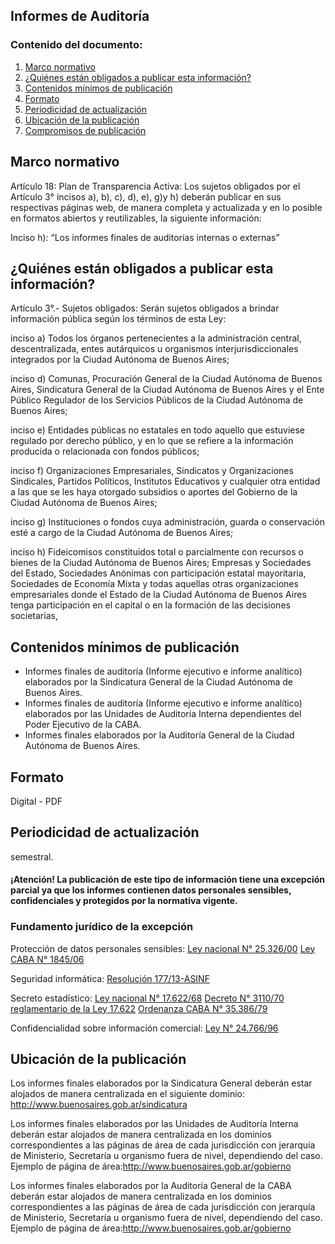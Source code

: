 <h2>Informes de Auditoría</h2> 
<h3>  Contenido del documento: </h3> 
<ol>
 <li><a href="#marco">Marco normativo</a></li>
 <li><a href="#obligados">¿Quiénes están obligados a publicar esta información?</a></li>
 <li><a href="#contenidos">Contenidos mínimos de publicación</a></li>
 <li><a href="#formato">Formato</a></li>
 <li><a href="#perio">Periodicidad de actualización</a></li>
 <li><a href="#ubicacion">Ubicación de la publicación</a></li>
 <li><a href="#compromisos">Compromisos de publicación</a></li>
 
 
</ol>
 
<h2 id="marco">Marco normativo</h2>  
<p>
Artículo 18: Plan de Transparencia Activa: Los sujetos obligados por el Artículo 3° incisos a), b), c), d), e), g)y h) deberán publicar en sus respectivas páginas web, de manera completa y actualizada y en lo posible en formatos abiertos y reutilizables, la siguiente información:

Inciso h): “Los informes finales de auditorías internas o externas”

</p>
<h2 id="obligados"> ¿Quiénes están obligados a publicar esta información?</h2> 
<p>
Artículo 3°.- Sujetos obligados: Serán sujetos obligados a brindar información pública según los términos de esta Ley:

inciso a) Todos los órganos pertenecientes a la administración central, descentralizada, entes autárquicos u organismos interjurisdiccionales integrados por la Ciudad Autónoma de Buenos Aires;

inciso d) Comunas, Procuración General de la Ciudad Autónoma de Buenos Aires, Sindicatura General de la Ciudad Autónoma de Buenos Aires y el Ente Público Regulador de los Servicios Públicos de la Ciudad Autónoma de Buenos Aires;

inciso e) Entidades públicas no estatales en todo aquello que estuviese regulado por derecho público, y en lo que se refiere a la información producida o relacionada con fondos públicos; 

inciso f) Organizaciones Empresariales, Sindicatos y Organizaciones Sindicales, Partidos Políticos, Institutos Educativos y cualquier otra entidad a las que se les haya otorgado subsidios o aportes del Gobierno de la Ciudad Autónoma de Buenos Aires;

inciso g) Instituciones o fondos cuya administración, guarda o conservación esté a cargo de la Ciudad Autónoma de Buenos Aires; 

inciso h) Fideicomisos constituidos total o parcialmente con recursos o bienes de la Ciudad Autónoma de Buenos Aires; Empresas y Sociedades del Estado, Sociedades Anónimas con participación estatal mayoritaria, Sociedades de Economía Mixta y todas aquellas otras organizaciones empresariales donde el Estado de la Ciudad Autónoma de Buenos Aires tenga participación en el capital o en la formación de las decisiones societarias, 
</p>

<h2 id="contenidos"> Contenidos mínimos de publicación </h2> 
<ul>
<li> Informes finales de auditoría (Informe ejecutivo e informe analítico) elaborados por la Sindicatura General de la Ciudad Autónoma de Buenos Aires. </li>
<li> Informes finales de auditoría (Informe ejecutivo e informe analítico) elaborados por las Unidades de Auditoría Interna dependientes del Poder Ejecutivo de la CABA. </li>
<li> Informes finales elaborados por la Auditoría General de la Ciudad Autónoma de Buenos Aires. </li>
</ul>
</p>

<h2 id="formato"> Formato </h2>
<p>
Digital - PDF

</p>
<h2 id="perio"> Periodicidad de actualización</h2>
<p>
semestral.
</p>

<h4>¡Atención! La publicación de este tipo de información tiene una excepción parcial ya que los informes contienen datos personales sensibles, confidenciales y protegidos por la normativa vigente.
</h4>

<h3>Fundamento jurídico de la excepción</h3>
 <p> Protección de datos personales sensibles:
<a href="http://servicios.infoleg.gob.ar/infolegInternet/anexos/60000-64999/64790/norma.htm"> Ley nacional N° 25.326/00</a>
<a href="https://docs.google.com/document/d/1TT7n_1bKHNjZUc-xN-XVXucMTpEsLcT_q1K9hXzAjGY/edit">  Ley CABA N° 1845/06 </a>

Seguridad informática:
<a href="https://www.buenosaires.gob.ar/sites/gcaba/files/rs-2013-177--asinf_4.pdf">Resolución 177/13-ASINF</a>

Secreto estadístico:
<a href="http://servicios.infoleg.gob.ar/infolegInternet/anexos/20000-24999/24962/texact.htm">Ley nacional N° 17.622/68</a>
<a href="http://www.saij.gob.ar/3110-nacional-decreto-reglamentario-ley-17622-sobre-sistema-estadistico-nacional-dn19702003110-1970-12-30/123456789-0abc-011-3002-0791soterced">Decreto N° 3110/70 reglamentario de la Ley 17.622</a>
<a href="https://www.buenosaires.gob.ar/sites/gcaba/files/c-administracionpublica.pdf">Ordenanza CABA N° 35.386/79</a>

Confidencialidad sobre información comercial:
<a href="https://www.conicet.gov.ar/wp-content/uploads/Ley-N%C2%BA-24766-Confidencialidad.pdf">Ley N° 24.766/96</a>
  <p>

<h2 id="ubicacion"> Ubicación de la publicación</h2>
<p>Los informes finales elaborados por la Sindicatura General deberán estar alojados de manera centralizada en el siguiente dominio:
<a href="http://www.buenosaires.gob.ar/sindicatura">http://www.buenosaires.gob.ar/sindicatura </a>

Los informes finales elaborados por las Unidades de Auditoría Interna deberán estar alojados de manera centralizada en los dominios correspondientes a las páginas de área de cada jurisdicción con jerarquía de Ministerio, Secretaría u organismo fuera de nivel, dependiendo del caso. Ejemplo de página de área:<a href="http://www.buenosaires.gob.ar/gobierno">http://www.buenosaires.gob.ar/gobierno </a>


Los informes finales elaborados por la Auditoría General de la CABA deberán estar alojados de manera centralizada en los dominios correspondientes a las páginas de área de cada jurisdicción con jerarquía de Ministerio, Secretaría u organismo fuera de nivel, dependiendo del caso. Ejemplo de página de área:<a href="http://www.buenosaires.gob.ar/gobierno">http://www.buenosaires.gob.ar/gobierno </a>
</br>
</p>

